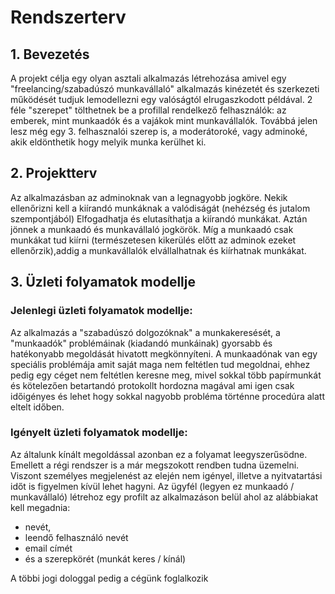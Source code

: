 # Rendszerterv

## 1. Bevezetés
A projekt célja egy olyan asztali alkalmazás létrehozása amivel egy "freelancing/szabadúszó munkavállaló" alkalmazás
kinézetét és szerkezeti működését tudjuk lemodellezni egy valóságtól elrugaszkodott példával.
2 féle "szerepet" tölthetnek be a profillal rendelkező felhasználók: az emberek, mint munkaadók és a
vajákok mint munkavállalók. Továbbá jelen lesz még egy 3. felhasznalói szerep is, a moderátoroké, vagy adminoké,
akik eldönthetik hogy melyik munka kerülhet ki.

## 2. Projektterv
Az alkalmazásban az adminoknak van a legnagyobb jogköre. Nekik ellenőrizni kell a kiírandó munkáknak a valódiságát (nehézség és jutalom szempontjából)
Elfogadhatja és elutasíthatja a kiírandó munkákat. Aztán jönnek a munkaadó és munkavállaló jogkörök. Míg a munkaadó csak munkákat tud kiírni (természetesen kikerülés előtt az adminok ezeket ellenőrzik),addig a munkavállalók elvállalhatnak és kiírhatnak munkákat.

## 3. Üzleti folyamatok modellje
### Jelenlegi üzleti folyamatok modellje:
Az alkalmazás a "szabadúszó dolgozóknak" a munkakeresését, a "munkaadók" problémáinak (kiadandó munkáinak) gyorsabb és hatékonyabb megoldását hivatott megkönnyíteni. A munkaadónak van egy speciális problémája amit saját maga nem feltétlen tud megoldnai, ehhez pedig egy céget nem feltétlen keresne meg, mivel sokkal több papírmunkát és kötelezően betartandó protokollt hordozna magával ami igen csak időigényes és lehet hogy sokkal nagyobb probléma történne procedúra alatt eltelt időben.

### Igényelt üzleti folyamatok modellje:
Az általunk kínált megoldással azonban ez a folyamat leegyszerűsödne. Emellett a régi rendszer is a már megszokott rendben tudna üzemelni. Viszont személyes megjelenést az elején nem igényel, illetve a nyitvatartási időt is figyelmen kívül lehet hagyni. Az ügyfél (legyen ez munkaadó / munkavállaló) létrehoz egy profilt az alkalmazáson belül ahol az alábbiakat kell megadnia:
- nevét,
- leendő felhasználó nevét
- email címét
- és a szerepkörét (munkát keres / kínál)
<p>A többi jogi dologgal pedig a cégünk foglalkozik</p>
